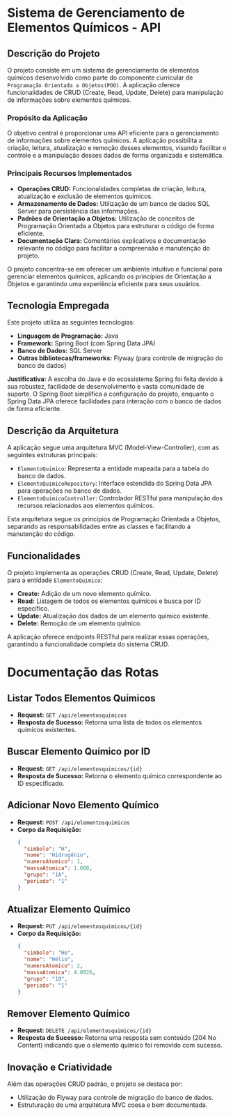 # Sistema de Gerenciamento de Elementos Químicos - API

## Descrição do Projeto

O projeto consiste em um sistema de gerenciamento de elementos químicos desenvolvido como parte do componente curricular de `Programação Orientada a Objetos(POO)`. A aplicação oferece funcionalidades de CRUD (Create, Read, Update, Delete) para manipulação de informações sobre elementos químicos.

### Propósito da Aplicação

O objetivo central é proporcionar uma API eficiente para o gerenciamento de informações sobre elementos químicos. A aplicação possibilita a criação, leitura, atualização e remoção desses elementos, visando facilitar o controle e a manipulação desses dados de forma organizada e sistemática.

### Principais Recursos Implementados

- **Operações CRUD:** Funcionalidades completas de criação, leitura, atualização e exclusão de elementos químicos.
- **Armazenamento de Dados:** Utilização de um banco de dados SQL Server para persistência das informações.
- **Padrões de Orientação a Objetos:** Utilização de conceitos de Programação Orientada a Objetos para estruturar o código de forma eficiente.
- **Documentação Clara:** Comentários explicativos e documentação relevante no código para facilitar a compreensão e manutenção do projeto.

 O projeto concentra-se em oferecer um ambiente intuitivo e funcional para gerenciar elementos químicos, aplicando os princípios de Orientação a Objetos e garantindo uma experiência eficiente para seus usuários.

## Tecnologia Empregada

Este projeto utiliza as seguintes tecnologias:

- **Linguagem de Programação:** Java
- **Framework:** Spring Boot (com Spring Data JPA)
- **Banco de Dados:** SQL Server
- **Outras bibliotecas/frameworks:** Flyway (para controle de migração do banco de dados)

**Justificativa:** A escolha do Java e do ecossistema Spring foi feita devido à sua robustez, facilidade de desenvolvimento e vasta comunidade de suporte. O Spring Boot simplifica a configuração do projeto, enquanto o Spring Data JPA oferece facilidades para interação com o banco de dados de forma eficiente.

## Descrição da Arquitetura

A aplicação segue uma arquitetura MVC (Model-View-Controller), com as seguintes estruturas principais:
- `ElementoQuimico`: Representa a entidade mapeada para a tabela do banco de dados.
- `ElementoQuimicoRepository`: Interface estendida do Spring Data JPA para operações no banco de dados.
- `ElementoQuimicoController`: Controlador RESTful para manipulação dos recursos relacionados aos elementos químicos.

Esta arquitetura segue os princípios de Programação Orientada a Objetos, separando as responsabilidades entre as classes e facilitando a manutenção do código.

## Funcionalidades

O projeto implementa as operações CRUD (Create, Read, Update, Delete) para a entidade `ElementoQuimico`:
- **Create:** Adição de um novo elemento químico.
- **Read:** Listagem de todos os elementos químicos e busca por ID específico.
- **Update:** Atualização dos dados de um elemento químico existente.
- **Delete:** Remoção de um elemento químico.

A aplicação oferece endpoints RESTful para realizar essas operações, garantindo a funcionalidade completa do sistema CRUD.

# Documentação das Rotas

## Listar Todos Elementos Químicos

- **Request:** `GET /api/elementosquimicos`
- **Resposta de Sucesso:** Retorna uma lista de todos os elementos químicos existentes.

## Buscar Elemento Químico por ID

- **Request:** `GET /api/elementosquimicos/{id}`
- **Resposta de Sucesso:** Retorna o elemento químico correspondente ao ID especificado.

## Adicionar Novo Elemento Químico

- **Request:** `POST /api/elementosquimicos`
- **Corpo da Requisição:**
  ```json
  {
    "simbolo": "H",
    "nome": "Hidrogênio",
    "numeroAtomico": 1,
    "massaAtomica": 1.008,
    "grupo": "1A",
    "periodo": "1"
  }

## Atualizar Elemento Químico

- **Request:** `PUT /api/elementosquimicos/{id}`
- **Corpo da Requisição:**
  ```json
  {
    "simbolo": "He",
    "nome": "Hélio",
    "numeroAtomico": 2,
    "massaAtomica": 4.0026,
    "grupo": "18",
    "periodo": "1"
  }

## Remover Elemento Químico

- **Request:** `DELETE /api/elementosquimicos/{id}`
- **Resposta de Sucesso:** Retorna uma resposta sem conteúdo (204 No Content) indicando que o elemento químico foi removido com sucesso.

## Inovação e Criatividade

Além das operações CRUD padrão, o projeto se destaca por:
- Utilização do Flyway para controle de migração do banco de dados.
- Estruturação de uma arquitetura MVC coesa e bem documentada.
